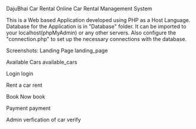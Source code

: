 DajuBhai Car Rental
Online Car Rental Management System

This is a Web based Application developed using PHP as a Host Language. Database for the Application is in "Database" folder. It can be imported to your localhost(phpMyAdmin) or any other servers. Also configure the "connection.php" to set up the necessary connections with the database.

Screenshots:
Landing Page
landing_page

Available Cars
available_cars

Login
login

Rent a car
rent

Book Now
book

Payment
payment

Admin verfication of car
verify
